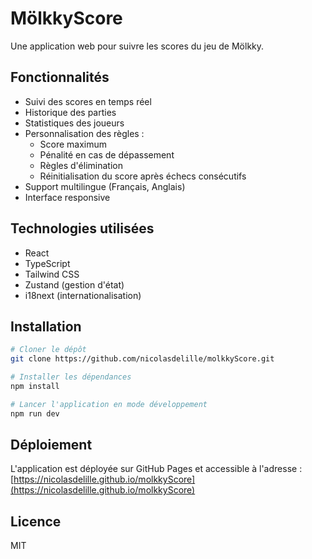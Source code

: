 # MölkkyScore

Une application web pour suivre les scores du jeu de Mölkky.

## Fonctionnalités

- Suivi des scores en temps réel
- Historique des parties
- Statistiques des joueurs
- Personnalisation des règles :
  - Score maximum
  - Pénalité en cas de dépassement
  - Règles d'élimination
  - Réinitialisation du score après échecs consécutifs
- Support multilingue (Français, Anglais)
- Interface responsive

## Technologies utilisées

- React
- TypeScript
- Tailwind CSS
- Zustand (gestion d'état)
- i18next (internationalisation)

## Installation

```bash
# Cloner le dépôt
git clone https://github.com/nicolasdelille/molkkyScore.git

# Installer les dépendances
npm install

# Lancer l'application en mode développement
npm run dev
```

## Déploiement

L'application est déployée sur GitHub Pages et accessible à l'adresse : [https://nicolasdelille.github.io/molkkyScore](https://nicolasdelille.github.io/molkkyScore)

## Licence

MIT
